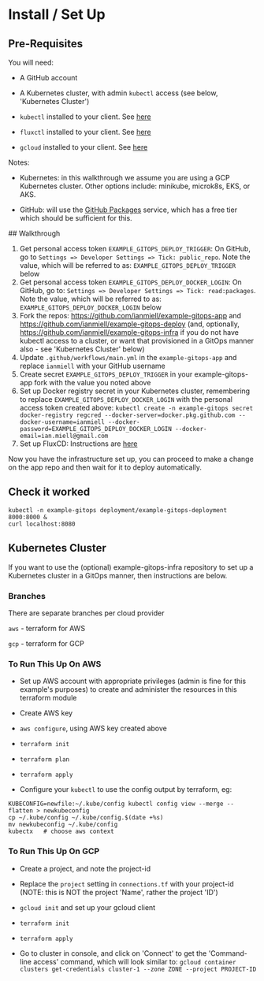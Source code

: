 # Install / Set Up

## Pre-Requisites

You will need:

- A GitHub account

- A Kubernetes cluster, with admin `kubectl` access (see below, 'Kubernetes Cluster')

- `kubectl` installed to your client. See [here](https://kubernetes.io/docs/tasks/tools/install-kubectl/)

- `fluxctl` installed to your client. See [here](https://github.com/fluxcd/flux/blob/master/docs/references/fluxctl.md)

- `gcloud` installed to your client. See [here](https://cloud.google.com/sdk/install)

Notes:

- Kubernetes: in this walkthrough we assume you are using a GCP Kubernetes cluster. Other options include: minikube, microk8s, EKS, or AKS.

- GitHub: will use the [GitHub Packages](https://github.com/features/packages) service, which has a free tier which should be sufficient for this.

## Walkthrough

1. Get personal access token `EXAMPLE_GITOPS_DEPLOY_TRIGGER`: On GitHub, go to `Settings => Developer Settings => Tick: public_repo`. Note the value, which will be referred to as: `EXAMPLE_GITOPS_DEPLOY_TRIGGER` below
1. Get personal access token `EXAMPLE_GITOPS_DEPLOY_DOCKER_LOGIN`: On GitHub, go to: `Settings => Developer Settings => Tick: read:packages`. Note the value, which will be referred to as: `EXAMPLE_GITOPS_DEPLOY_DOCKER_LOGIN` below
1. Fork the repos: https://github.com/ianmiell/example-gitops-app and https://github.com/ianmiell/example-gitops-deploy (and, optionally, https://github.com/ianmiell/example-gitops-infra if you do not have kubectl access to a cluster, or want that provisioned in a GitOps manner also - see 'Kubernetes Cluster' below)
1. Update `.github/workflows/main.yml` in the `example-gitops-app` and replace `ianmiell` with your GitHub username
1. Create secret `EXAMPLE_GITOPS_DEPLOY_TRIGGER` in your example-gitops-app fork with the value you noted above
1. Set up Docker registry secret in your Kubernetes cluster, remembering to replace `EXAMPLE_GITOPS_DEPLOY_DOCKER_LOGIN` with the personal access token created above: `kubectl create -n example-gitops secret docker-registry regcred --docker-server=docker.pkg.github.com --docker-username=ianmiell --docker-password=EXAMPLE_GITOPS_DEPLOY_DOCKER_LOGIN --docker-email=ian.miell@gmail.com`
1. Set up FluxCD: Instructions are [here](https://github.com/fluxcd/flux/blob/master/docs/tutorials/get-started.md)

Now you have the infrastructure set up, you can proceed to make a change on the app repo and then wait for it to deploy automatically.

## Check it worked

```
kubectl -n example-gitops deployment/example-gitops-deployment 8000:8000 &
curl localhost:8080
```

## Kubernetes Cluster

If you want to use the (optional) example-gitops-infra repository to set up a Kubernetes cluster in a GitOps manner, then instructions are below.

### Branches

There are separate branches per cloud provider

`aws` - terraform for AWS

`gcp` - terraform for GCP

### To Run This Up On AWS

- Set up AWS account with appropriate privileges (admin is fine for this example's purposes) to create and administer the resources in this terraform module

- Create AWS key

- `aws configure`, using AWS key created above

- `terraform init`

- `terraform plan`

- `terraform apply`

- Configure your `kubectl` to use the config output by terraform, eg:

```
KUBECONFIG=newfile:~/.kube/config kubectl config view --merge --flatten > newkubeconfig
cp ~/.kube/config ~/.kube/config.$(date +%s)
mv newkubeconfig ~/.kube/config
kubectx   # choose aws context
```

### To Run This Up On GCP

- Create a project, and note the project-id

- Replace the `project` setting in `connections.tf` with your project-id (NOTE: this is NOT the project 'Name', rather the project 'ID')

- `gcloud init` and set up your gcloud client

- `terraform init`

- `terraform apply`

- Go to cluster in console, and click on 'Connect' to get the 'Command-line access' command, which will look similar to: `gcloud container clusters get-credentials cluster-1 --zone ZONE --project PROJECT-ID`
